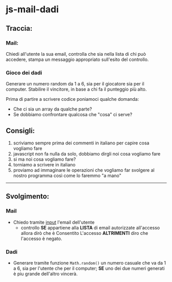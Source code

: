 # js-mail-dadi

## Traccia:

### Mail: 

Chiedi all'utente la sua email,
controlla che sia nella lista di chi può accedere,
stampa un messaggio appropriato sull'esito del controllo.

### Gioco dei dadi

Generare un numero random da 1 a 6, sia per il giocatore sia per il computer.
Stabilire il vincitore, in base a chi fa il punteggio più alto.

Prima di partire a scrivere codice poniamoci qualche domanda:
- Che ci sia un array da qualche parte?
- Se dobbiamo confrontare qualcosa che "cosa" ci serve?

## Consigli:

1. scriviamo sempre prima dei commenti in italiano per capire cosa vogliamo fare
2. javascript non fa nulla da solo, dobbiamo dirgli noi cosa vogliamo fare
3. si ma noi cosa vogliamo fare?
4. torniamo a scrivere in italiano
5. proviamo ad immaginare le operazioni che vogliamo far svolgere al nostro programma così come lo faremmo "a mano"
----------------------------------------------------------------------------

## Svolgimento:

### Mail
- Chiedo tramite <u>input</u> l'email dell'utente
    - controllo **SE** appartiene alla **LISTA** di email autorizzate all'accesso
    allora dirò che è Consentito L'accesso
    **ALTRIMENTI** diro che l'accesso è negato.

### Dadi
- Generare tramite funzione `` Math.random() `` un numero casuale che va da 1 a 6, sia per l'utente che per il computer;
**SE** uno dei due numeri generati è piu grande dell'altro vincerà.